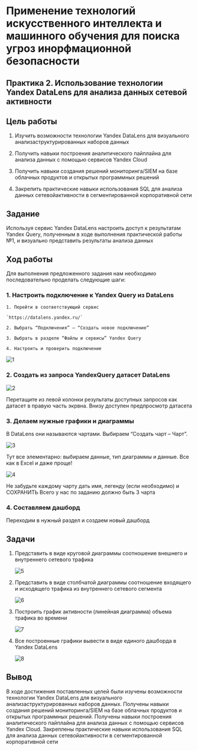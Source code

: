 # Применение технологий искусственного интеллекта и машинного обучения для поиска угроз инорфмационной безопасности

## Практика 2. Использование технологии Yandex DataLens для анализа данных сетевой активности

## Цель работы

1. Изучить возможности технологии Yandex DataLens для визуального анализаструктурированных наборов данных

2. Получить навыки построения аналитического пайплайна для анализа данных с помощью сервисов Yandex Cloud

3. Получить навыки создания решений мониторинга/SIEM на базе облачных продуктов и открытых программных решений

4. Закрепить практические навыки использования SQL для анализа данных сетевойактивности в сегментированной корпоративной сети

## Задание

Используя сервис Yandex DataLens настроить доступ к результатам Yandex Query, полученным в ходе выполнения практической работы №1, и визуально представить результаты анализа данных

## Ход работы

Для выполнения предложенного задания нам необходимо последовательно проделать следующие шаги:

### 1. Настроить подключение к Yandex Query из DataLens

    1. Перейти в соответствующий сервис

    `https://datalens.yandex.ru/`

    2. Выбрать “Подключения” – “Создать новое подключение”

    3. Выбрать в разделе “Файлы и сервисы” Yandex Query

    4. Настроить и проверить подключение

![1](https://github.com/EkaterinaBriskova/Yandex_Query/assets/90749103/63e35a9c-7762-4ad8-b4a2-d92420a02e6d)


### 2. Создать из запроса YandexQuery датасет DataLens

![2](https://github.com/EkaterinaBriskova/Yandex_Query/assets/90749103/d588f629-909a-489a-8acb-49c979cc31d0)

Перетащите из левой колонки результаты доступных запросов как датасет в правую часть экрвна. Внизу доступен предпросмотр датасета

### 3. Делаем нужные графики и диаграммы

В DataLens они называются чартами.
Выбираем “Создать чарт – Чарт”.

![3](https://github.com/EkaterinaBriskova/Yandex_Query/assets/90749103/bd2be043-f9bc-4b63-8d3f-129901243ecd)

Тут все элементарно: выбираем данные, тип диаграммы и данные. Все как в Excel и даже проще!

![4](https://github.com/EkaterinaBriskova/Yandex_Query/assets/90749103/5e116aa9-911b-4b5a-a6a9-046430f2e75f)

Не забудьте каждому чарту дать имя, легенду (если необходимо) и СОХРАНИТЬ
Всего у нас по заданию должно быть 3 чарта

### 4. Составляем дашборд

Переходим в нужный раздел и создаем новый дашборд

## Задачи

1. Представить в виде круговой диаграммы соотношение внешнего и внутреннего сетевого трафика

    ![5](https://github.com/EkaterinaBriskova/Yandex_Query/assets/90749103/26d1f4a7-e654-4303-9c58-6f3b1dc2dfae)

3. Представить в виде столбчатой диаграммы соотношение входящего и исходящего трафика из внутреннего сетeвого сегмента

    ![6](https://github.com/EkaterinaBriskova/Yandex_Query/assets/90749103/5f0809cf-16b5-4f3b-95d0-2ee8bcf5547a)

5. Построить график активности (линейная диаграмма) объема трафика во времени

    ![7](https://github.com/EkaterinaBriskova/Yandex_Query/assets/90749103/32db1b14-5e01-4b8b-903d-20ddaabf58a7)

6. Все построенные графики вывести в виде единого дашборда в Yandex DataLens

    ![8](https://github.com/EkaterinaBriskova/Yandex_Query/assets/90749103/154a6812-bc14-4c34-8ca8-d1694c09a78f)

## Вывод

В ходе достижения поставленных целей были изучены возможности технологии Yandex DataLens для визуального анализаструктурированных наборов данных. Получены навыки создания решений мониторинга/SIEM на базе облачных продуктов и открытых программных решений. Получены навыки построения аналитического пайплайна для анализа данных с помощью сервисов Yandex Cloud. Закреплены практические навыки использования SQL для анализа данных сетевойактивности в сегментированной корпоративной сети
